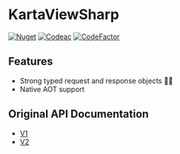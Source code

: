 # KartaViewSharp
[![Nuget](https://img.shields.io/nuget/v/KartaViewSharp "nuget")](https://www.nuget.org/packages/KartaViewSharp) [![Codeac](https://static.codeac.io/badges/2-731878751.svg "Codeac")](https://app.codeac.io/github/archanox/KartaViewSharp)
[![CodeFactor](https://www.codefactor.io/repository/github/archanox/kartaviewsharp/badge)](https://www.codefactor.io/repository/github/archanox/kartaviewsharp)

## Features

* Strong typed request and response objects 💪🏻
* Native AOT support


## Original API Documentation

* [V1](https://api.openstreetcam.org/api/doc.html)
* [V2](http://doc.kartaview.org/)